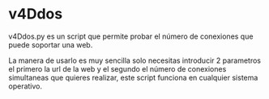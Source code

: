 # v4Ddos

v4Ddos.py es un script que permite probar el número de conexiones que puede soportar una web.

La manera de usarlo es muy sencilla solo necesitas introducir 2 parametros el primero la url de la web y el segundo el número de conexiones simultaneas que quieres realizar, este script funciona en cualquier sistema operativo.
